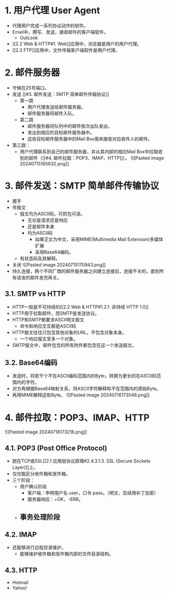 # 1. 用户代理 User Agent
- 代理用户完成一系列协议动作的软件。
- Email中，撰写、发送，接收邮件的客户端软件。
	- OutLook
- [[2.2 Web & HTTP#1. Web]]应用中，浏览器是用户的用户代理。
- [[2.3 FTP]]应用中，文件传输客户端软件是用户代理。
# 2. 邮件服务器
- 守候在25号端口。
- 发送 [[#3. 邮件发送：SMTP 简单邮件传输协议]]
	- 第一跳
		- 用户代理发送给邮件服务器。
		- 邮件服务器将邮件入队。
	- 第二跳
		- 邮件服务器将队列中的邮件依次出队发出。
		- 发出到相应的目标邮件服务器中。
		- 这些目标邮件服务器中的Mail Box用来接收对应收件人的邮件。
- 第三跳：
	- 用户代理联系到自己的邮件服务器，并从其内部的相应Mail Box中拉取收到的邮件（[[#4. 邮件拉取：POP3、IMAP、HTTP]]）。
![[Pasted image 20240715165632.png]]
# 3. 邮件发送：SMTP 简单邮件传输协议
- 握手
- 传报文
	- 报文均为ASCII码，可抓包可读。
		- 无论是请求还是响应
		- 还是邮件本身
		- 均为ASCII码
			- 如果正文为中文，采用MIME(Multimedia Mail Extension)多媒体扩展
			- 采用Base64编码。
	- 有状态码及其解释。
- 关闭
![[Pasted image 20240715170943.png]]
- 持久连接，两个不同厂商的邮件服务器之间建立连接后，连接不关的，直到所有该发的邮件发完再关。
## 3.1. SMTP vs HTTP
 - HTTP一般是不可持续的[[2.2 Web & HTTP#1.2.1. 非持续 HTTP 1.0]]
 - HTTP用于拉取邮件，而SMTP是发送协议。
 - HTTP和SMTP都要求ASCII明文报文
	 - 命令和响应交互都是ASCII码
 - HTTP报文往往只包含其他对象的URL，不包含对象本身。
	 - 一个响应报文至多一个对象。
 - SMTP报文中，邮件包含的所有附件都包含在这一个发送报文。
## 3.2. Base64编码
- 发送时，将若干个不在ASCII编码范围内的Byte，转换为更长的在ASCII码范围内的字符。
- 对方再根据Base64映射关系，将ASCII字符解释称不在范围内的原始Byte。
- 再用MIME解释这些Byte。
![[Pasted image 20240716173048.png]]
# 4. 邮件拉取：POP3、IMAP、HTTP
![[Pasted image 20240716173218.png]]
## 4.1. POP3 (Post Office Protocol)
- 跑在TCP或SSL[[2.1 应用层协议原理#2.4.3.1.3. SSL (Secure Sockets Layer)]]上。
- 仅仅能区分收件箱和发件箱。
- 三个阶段：
	- 用户确认阶段
		- 客户端：申明用户名 user，口令 pass。（明文，后续用补丁加密）
		- 服务器响应：+OK，-ERR。
	- 事务处理阶段
		- 
## 4.2. IMAP
- 还能够进行远程目录维护。
	- 能够维护收件箱和发件箱内部的文件目录结构。
## 4.3. HTTP
- Hotmail
- Yahoo!

